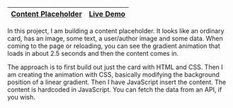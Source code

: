 | [Content Placeholder](https://github.com/lana-20/50_Projects_in_50_Days/tree/main/ContentPlaceholder) | [Live Demo](https://lana-20.github.io/content-placeholder/) |
|----|----|

In this project, I am building a content placeholder.
It looks like an ordinary card, has an image, some text, 
a user/author image and some data.
When coming to the page or reloading, you can see the gradient animation 
that loads in about 2.5 seconds and then the content comes in.

The approach is to first build out just the card with HTML and CSS.
Then I am creating the animation with CSS, basically modifying 
the background position of a linear gradient.
Then I have JavaScript insert the content. 
The content is hardcoded in JavaScript. 
You can fetch the data from an API, if you wish.
